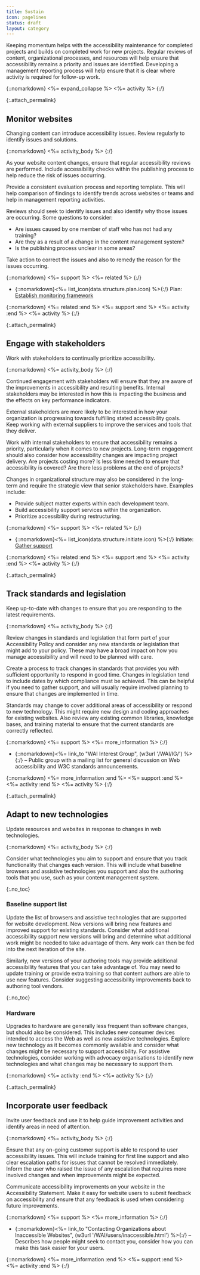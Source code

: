 ```yaml
---
title: Sustain
icon: pagelines
status: draft
layout: category
---
```


Keeping momentum helps with the accessibility maintenance for completed projects and builds on completed work for new projects. Regular reviews of content, organizational processes, and resources will help ensure that accessibility remains a priority and issues are identified. Developing a management reporting process will help ensure that it is clear where activity is required for follow-up work.

{::nomarkdown}
<%= expand_collapse %>
<%= activity %>
{:/}

{:.attach_permalink}
## Monitor websites

Changing content can introduce accessibility issues. Review regularly to identify issues and solutions.

{::nomarkdown}
<%= activity_body %>
{:/}

As your website content changes, ensure that regular accessibility reviews are performed. Include accessibility checks within the publishing process to help reduce the risk of issues occurring.

Provide a consistent evaluation process and reporting template. This will help comparison of findings to identify trends across websites or teams and help in management reporting activities.

Reviews should seek to identify issues and also identify why those issues are occurring. Some questions to consider:

* Are issues caused by one member of staff who has not had any training?
* Are they as a result of a change in the content management system?
* Is the publishing process unclear in some areas?

Take action to correct the issues and also to remedy the reason for the issues occurring.

{::nomarkdown}
<%= support %>
<%= related %>
{:/}

* {::nomarkdown}<%= list_icon(data.structure.plan.icon) %>{:/} Plan: [Establish monitoring framework](../plan/#establish-monitoring-framework)

{::nomarkdown}
<%= related :end %>
<%= support :end %>
<%= activity :end %>
<%= activity %>
{:/}

{:.attach_permalink}
## Engage with stakeholders

Work with stakeholders to continually prioritize accessibility.

{::nomarkdown}
<%= activity_body %>
{:/}

Continued engagement with stakeholders will ensure that they are aware of the improvements in accessibility and resulting benefits. Internal stakeholders may be interested in how this is impacting the business and the effects on key performance indicators.

External stakeholders are more likely to be interested in how your organization is progressing towards fulfilling stated accessibility goals. Keep working with external suppliers to improve the services and tools that they deliver.

Work with internal stakeholders to ensure that accessibility remains a priority, particularly when it comes to new projects. Long-term engagement should also consider how accessibility changes are impacting project delivery. Are projects costing more? Is less time needed to ensure that accessibility is covered? Are there less problems at the end of projects?

Changes in organizational structure may also be considered in the long-term and require the strategic view that senior stakeholders have. Examples include:

* Provide subject matter experts within each development team.
* Build accessibility support services within the organization.
* Prioritize accessibility during restructuring.

{::nomarkdown}
<%= support %>
<%= related %>
{:/}

* {::nomarkdown}<%= list_icon(data.structure.initiate.icon) %>{:/} Initiate: [Gather support](../initiate/#gather-support)

{::nomarkdown}
<%= related :end %>
<%= support :end %>
<%= activity :end %>
<%= activity %>
{:/}

{:.attach_permalink}
## Track standards and legislation

Keep up-to-date with changes to ensure that you are responding to the latest requirements.

{::nomarkdown}
<%= activity_body %>
{:/}

Review changes in standards and legislation that form part of your Accessibility Policy and consider any new standards or legislation that might add to your policy. These may have a broad impact on how you manage accessibility and will need to be planned with care.

Create a process to track changes in standards that provides you with sufficient opportunity to respond in good time. Changes in legislation tend to include dates by which compliance must be achieved. This can be helpful if you need to gather support, and will usually require involved planning to ensure that changes are implemented in time.

Standards may change to cover additional areas of accessibility or respond to new technology. This might require new design and coding approaches for existing websites. Also review any existing common libraries, knowledge bases, and training material to ensure that the current standards are correctly reflected.

{::nomarkdown}
<%= support %>
<%= more_information %>
{:/}

* {::nomarkdown}<%= link_to "WAI Interest Group", (w3url '/WAI/IG/') %>{:/} &ndash; Public group with a mailing list for general discussion on Web accessibility and W3C standards announcements.
  
{::nomarkdown}
<%= more_information :end %>
<%= support :end %>
<%= activity :end %>
<%= activity %>
{:/}

{:.attach_permalink}
## Adapt to new technologies

Update resources and websites in response to changes in web technologies.

{::nomarkdown}
<%= activity_body %>
{:/}

Consider what technologies you aim to support and ensure that you track functionality that changes each version. This will include what baseline browsers and assistive technologies you support and also the authoring tools that you use, such as your content management system.

{:.no_toc}
### Baseline support list

Update the list of browsers and assistive technologies that are supported for website development. New versions will bring new features and improved support for existing standards. Consider what additional accessibility support new versions will bring and determine what additional work might be needed to take advantage of them. Any work can then be fed into the next iteration of the site.

Similarly, new versions of your authoring tools may provide additional accessibility features that you can take advantage of. You may need to update training or provide extra training so that content authors are able to use new features. Consider suggesting accessibility improvements back to authoring tool vendors.

{:.no_toc}
### Hardware

Upgrades to hardware are generally less frequent than software changes, but should also be considered. This includes new consumer devices intended to access the Web as well as new assistive technologies. Explore new technology as it becomes commonly available and consider what changes might be necessary to support accessibility. For assistive technologies, consider working with advocacy organisations to identify new technologies and what changes may be necessary to support them.

{::nomarkdown}
<%= activity :end %>
<%= activity %>
{:/}

{:.attach_permalink}
## Incorporate user feedback

Invite user feedback and use it to help guide improvement activities and identify areas in need of attention.

{::nomarkdown}
<%= activity_body %>
{:/}

Ensure that any on-going customer support is able to respond to user accessibility issues. This will include training for first line support and also clear escalation paths for issues that cannot be resolved immediately. Inform the user who raised the issue of any escalation that requires more involved changes and when improvements might be expected.

Communicate accessibility improvements on your website in the Accessibility Statement. Make it easy for website users to submit feedback on accessibility and ensure that any feedback is used when considering future improvements.

{::nomarkdown}
<%= support %>
<%= more_information %>
{:/}

* {::nomarkdown}<%= link_to "Contacting Organizations about Inaccessible Websites", (w3url '/WAI/users/inaccessible.html') %>{:/} &ndash; Describes how people might seek to contact you, consider how you can make this task easier for your users.

{::nomarkdown}
<%= more_information :end %>
<%= support :end %>
<%= activity :end %>
{:/}